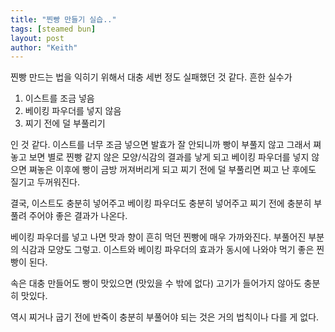 ```yaml
---
title: "찐빵 만들기 실습.."
tags: [steamed bun]
layout: post
author: "Keith"
---
```


찐빵 만드는 법을 익히기 위해서 대충 세번 정도 실패했던 것 같다. 흔한 실수가

1. 이스트를 조금 넣음
2. 베이킹 파우더를 넣지 않음
3. 찌기 전에 덜 부풀리기

인 것 같다. 이스트를 너무 조금 넣으면 발효가 잘 안되니까 빵이 부풀지 않고 그래서 쪄놓고 보면 별로 찐빵 같지 않은 모양/식감의 결과를 낳게 되고 베이킹 파우더를 넣지 않으면 쪄놓은 이후에 빵이 금방 꺼져버리게 되고 찌기 전에 덜 부풀리면 찌고 난 후에도 질기고 두꺼워진다.

결국, 이스트도 충분히 넣어주고 베이킹 파우더도 충분히 넣어주고 찌기 전에 충분히 부풀려 주어야 좋은 결과가 나온다.

베이킹 파우더를 넣고 나면 맛과 향이 흔히 먹던 찐빵에 매우 가까와진다. 부풀어진 부분의 식감과 모양도 그렇고. 이스트와 베이킹 파우더의 효과가 동시에 나와야 먹기 좋은 찐빵이 된다.

속은 대충 만들어도 빵이 맛있으면 (맛있을 수 밖에 없다) 고기가 들어가지 않아도 충분히 맛있다. 

역시 찌거나 굽기 전에 반죽이 충분히 부풀어야 되는 것은 거의 법칙이나 다를 게 없다.